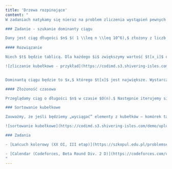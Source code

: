 ```yaml
---
title: 'Drzewa rozpinające'
content: "
W zadaniach natykamy się nieraz na problem zliczenia wystąpień pewnych elementów. Można w ten sposób np. sortować ciąg lub znaleźć jego dominantę. W tym artykule omówimy metodę zliczania kubełkowego. 

### Zadanie - szukanie dominanty ciągu

Dany jest ciąg długości $n$ $( 1 \\leq n \\leq 10^6),$ złożony z liczb naturalnych $x_i$ $( 1 \\leq x_i \\leq 10^6).$ Znajdź jego dominantę – element, który występuje najwięcej razy.
 
#### Rozwiązanie

Niech $t$ będzie tablicą. Dla każdego $i$ zwiększymy wartość $t[x_i]$ o jeden. W ten sposób w $a$-tej komórce $t$ będziemy przechowywać liczbę wystąpień elementu o wartości $a.$

![zliczanie kubełkowe - przykład](https://codimd.s3.shivering-isles.com/demo/uploads/upload_ff2aa8bfd0d40494abd41d7a843bec98.png)


Dominantą ciągu będzie to $x,$ którego $t[x]$ jest największe. Wystarczy więc przejrzeć wszystkie komórki tablicy $t$ i znaleźć maksymalną wartość.

#### Złożoność czasowa

Przeglądamy ciąg o długości $n$ w czasie $O(n).$ Następnie iterujemy się po wszystkich komórkach $t.$ Sumaryczna złożoność wynosi $O(n + Z),$ gdzie $Z$ to maksymalna wartość ze wszystkich $x_i.$

### Sortowanie kubełkowe

Zauważmy, że jeśli będziemy „wyciągać” elementy z kubełków – komórek tablicy $t,$ od najmniejszego do największego, to uzyskamy posortowany ciąg.

![sortowanie kubełkowe](https://codimd.s3.shivering-isles.com/demo/uploads/upload_e07d7a0a05592d3199b0ce3328540823.png)

### Zadania

- [Łańcuch kolorowy (XX OI, III etap)](https://szkopul.edu.pl/problemset/problem/MAWN1VdLdXO29VvrVYuYxQyw/site/?key=statement)

- [Calendar (Codeforces, Beta Round Div. 2 D)](https://codeforces.com/contest/58/problem/D)
"
---
```

